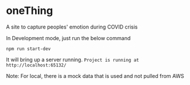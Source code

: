 # oneThing
A site to capture peoples' emotion during COVID crisis

In Development mode, just run the below command

`npm run start-dev`

It will bring up a server running.
`Project is running at http://localhost:65132/`

Note: For local, there is a mock data that is used and not pulled from AWS
